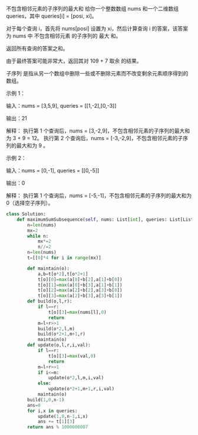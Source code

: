 不包含相邻元素的子序列的最大和
给你一个整数数组 nums 和一个二维数组 queries，其中 queries[i] = [posi, xi]。

对于每个查询 i，首先将 nums[posi] 设置为 xi，然后计算查询 i 的答案，该答案为 nums 中 不包含相邻元素 的子序列的 最大 和。

返回所有查询的答案之和。

由于最终答案可能非常大，返回其对 109 + 7 取余 的结果。

子序列 是指从另一个数组中删除一些或不删除元素而不改变剩余元素顺序得到的数组。

示例 1：

输入：nums = [3,5,9], queries = [[1,-2],[0,-3]]

输出：21

解释：
执行第 1 个查询后，nums = [3,-2,9]，不包含相邻元素的子序列的最大和为 3 + 9 = 12。
执行第 2 个查询后，nums = [-3,-2,9]，不包含相邻元素的子序列的最大和为 9 。

示例 2：

输入：nums = [0,-1], queries = [[0,-5]]

输出：0

解释：
执行第 1 个查询后，nums = [-5,-1]，不包含相邻元素的子序列的最大和为 0（选择空子序列）。

```py
class Solution:
    def maximumSumSubsequence(self, nums: List[int], queries: List[List[int]]) -> int:
        n=len(nums)
        mx=2
        while n:
            mx*=2
            n//=2
        n=len(nums)
        t=[[0]*4 for i in range(mx)]

        def maintain(o):
            a,b=t[o*2],t[o*2+1]
            t[o][0]=max(a[0]+b[2],a[1]+b[0])
            t[o][1]=max(a[0]+b[3],a[1]+b[1])
            t[o][2]=max(a[2]+b[2],a[3]+b[0])
            t[o][3]=max(a[2]+b[3],a[3]+b[1])
        def build(o,l,r):
            if l==r:
                t[o][3]=max(nums[l],0)
                return
            m=l+r>>1
            build(o*2,l,m)
            build(o*2+1,m+1,r)
            maintain(o)
        def update(o,l,r,i,val):
            if l==r:
                t[o][3]=max(val,0)
                return
            m=l+r>>1
            if i<=m:
                update(o*2,l,m,i,val)
            else:
                update(o*2+1,m+1,r,i,val)
            maintain(o)
        build(1,0,n-1)
        ans=0
        for i,x in queries:
            update(1,0,n-1,i,x)
            ans += t[1][3]
        return ans % 1000000007

```
